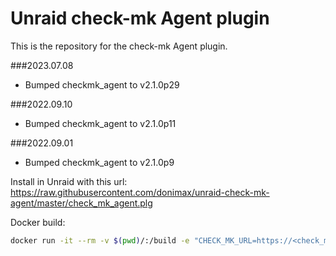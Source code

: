 # Unraid check-mk Agent plugin

This is the repository for the check-mk Agent plugin.

###2023.07.08
- Bumped checkmk_agent to v2.1.0p29

###2022.09.10
- Bumped checkmk_agent to v2.1.0p11

###2022.09.01
- Bumped checkmk_agent to v2.1.0p9

Install in Unraid with this url:
https://raw.githubusercontent.com/donimax/unraid-check-mk-agent/master/check_mk_agent.plg

Docker build:

```bash
docker run -it --rm -v $(pwd)/:/build -e "CHECK_MK_URL=https://<check_mk_host>/main/check_mk/agents/check-mk-agent_<check_mk_version>_all.deb" vbatts/slackware:latest sh /source/compile_docker.sh
```
